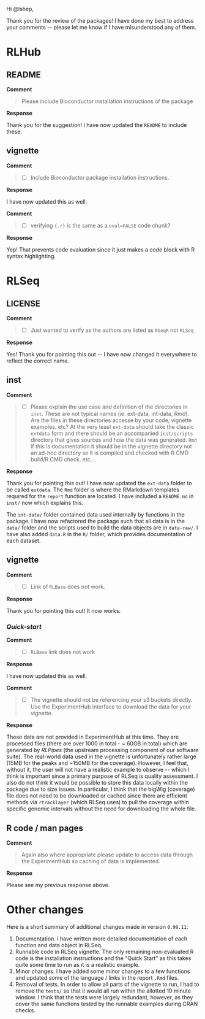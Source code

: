 Hi @lshep,

Thank you for the review of the packages! I have done my best to address your comments -- please let me know if I have misunderstood any of them.

# RLHub

## README

**Comment**

>Please include Bioconductor installation instructions of the package

**Response**

Thank you for the suggestion! I have now updated the `README` to include these.


## vignette

**Comment**

> * [ ]  Include Bioconductor package installation instructions.

**Response**

I have now updated this as well. 

**Comment**

> * [ ]  verifying  `{.r}` is the same as a `eval=FALSE` code chunk?

**Response**

Yep! That prevents code evaluation since it just makes a code block with R syntax highlighting. 

# RLSeq

## LICENSE

**Comment**
 
> * [ ]  Just wanted to verify as the authors are listed as `RSeqR` not `RLSeq`

**Response**

Yes! Thank you for pointing this out -- I have now changed it everywhere to reflect the correct name. 

## inst

**Comment**

> * [ ]  Please explain the use case and definition of the directories in
>   `inst`. These are not typical names (ie. ext-data, int-data, Rmd). Are the
>   files in these directories accesse by your code, vignette examples. etc?
>   At the very least `ext-data` should take the classic `extdata` form and there
>   should be an accompanied `inst/scripts` directory that gives sources and how
>   the data was generated. `Rmd` if this is documentation it should be in the
>   vignette directory not an ad-hoc directory so it is compiled and checked with
>   R CMD build/R CMD check. etc....

**Response**

Thank you for pointing this out! I have now updated the `ext-data` folder to be called `extdata`. The `Rmd` folder is where the RMarkdown templates required for the `report` function are located. I have included a `README.md` in `inst/` now which explains this. 

The `int-data/` folder contained data used internally by functions in the package. I have now refactored the package such that all data is in the `data/` folder and the scripts used to build the data objects are in `data-raw/`. I have also added `data.R` in the `R/` folder, which provides documentation of each dataset.


## vignette

**Comment**

> * [ ]  Link of `RLBase` does not work.

**Response**
 
Thank you for pointing this out! It now works. 

### _Quick-start_

**Comment**

> * [ ]  `RLBase` link does not work

**Response**

I have now updated this as well.

**Comment**

> * [ ]  The vignette should not be referencing your s3 buckets directly. Use the
>   ExperimentHub interface to download the data for your vignette.

**Response**

These data are not provided in ExperimentHub at this time. They are processed files (there are over 1000 in total - ~ 60GB in total) which are generated by *RLPipes* (the upstream processing component of our software suite). The real-world data used in the vignette is unfortunately rather large (15MB for the peaks and ~150MB for the coverage). However, I feel that, without it, the user will not have a realistic example to observe -- which I think is important since a primary purpose of RLSeq is quality assessment. I also do not think it would be possible to store this data locally within the package due to size issues. In particular, I think that the bigWig (coverage) file does not need to be downloaded or cached since there are efficient methods via `rtracklayer` (which RLSeq uses) to pull the coverage within specific genomic intervals without the need for downloading the whole file.

## R code / man pages

**Comment**

> Again also where appropriate please update to access data through the ExperimentHub so caching of data is implemented.

**Response**

Please see my previous response above.


# Other changes

Here is a short summary of additional changes made in version `0.99.11`:

1. Documentation. I have written more detailed documentation of each function and data object in RLSeq.
2. Runnable code in RLSeq vignette. The only remaining non-evaluated R code is the installation instructions and the "Quick Start" as this takes quite some time to run as it is a realistic example.
3. Minor changes. I have added some minor changes to a few functions and updated some of the language / links in the report `.Rmd` files. 
4. Removal of tests. In order to allow all parts of the vignette to run, I had to remove the `tests/` so that it would all run within the allotted 10 minute window. I think that the tests were largely redundant, however, as they cover the same functions tested by the runnable examples during CRAN checks. 

